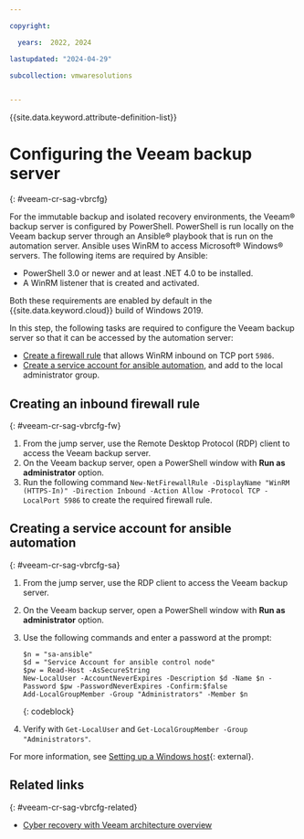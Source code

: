 ```yaml
---

copyright:

  years:  2022, 2024

lastupdated: "2024-04-29"

subcollection: vmwaresolutions


---
```


{{site.data.keyword.attribute-definition-list}}

# Configuring the Veeam backup server
{: #veeam-cr-sag-vbrcfg}



For the immutable backup and isolated recovery environments, the Veeam® backup server is configured by PowerShell. PowerShell is run locally on the Veeam backup server through an Ansible® playbook that is run on the automation server. Ansible uses WinRM to access Microsoft® Windows® servers. The following items are required by Ansible:

* PowerShell 3.0 or newer and at least .NET 4.0 to be installed.
* A WinRM listener that is created and activated.

Both these requirements are enabled by default in the {{site.data.keyword.cloud}} build of Windows 2019.

In this step, the following tasks are required to configure the Veeam backup server so that it can be accessed by the automation server:

* [Create a firewall rule](#veeam-cr-sag-vbrcfg-fw) that allows WinRM inbound on TCP port `5986`.
* [Create a service account for ansible automation](#veeam-cr-sag-vbrcfg-sa), and add to the local administrator group.

## Creating an inbound firewall rule
{: #veeam-cr-sag-vbrcfg-fw}

1. From the jump server, use the Remote Desktop Protocol (RDP) client to access the Veeam backup server.
2. On the Veeam backup server, open a PowerShell window with **Run as administrator** option.
3. Run the following command `New-NetFirewallRule -DisplayName "WinRM (HTTPS-In)" -Direction Inbound -Action Allow -Protocol TCP -LocalPort 5986` to create the required firewall rule.

## Creating a service account for ansible automation
{: #veeam-cr-sag-vbrcfg-sa}

1. From the jump server, use the RDP client to access the Veeam backup server.
2. On the Veeam backup server, open a PowerShell window with **Run as administrator** option.
3. Use the following commands and enter a password at the prompt:

   ```text
   $n = "sa-ansible"
   $d = "Service Account for ansible control node"
   $pw = Read-Host -AsSecureString
   New-LocalUser -AccountNeverExpires -Description $d -Name $n -Password $pw -PasswordNeverExpires -Confirm:$false
   Add-LocalGroupMember -Group "Administrators" -Member $n
   ```
   {: codeblock}

4. Verify with `Get-LocalUser` and `Get-LocalGroupMember -Group "Administrators"`.

For more information, see [Setting up a Windows host](https://docs.ansible.com/ansible/latest/os_guide/windows_setup.html){: external}.

## Related links
{: #veeam-cr-sag-vbrcfg-related}

* [Cyber recovery with Veeam architecture overview](/docs/vmwaresolutions?topic=vmwaresolutions-veeam-cr-sa-overview)
